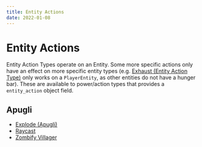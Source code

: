 ```yaml
---
title: Entity Actions
date: 2022-01-08
---
```


# Entity Actions

Entity Action Types operate on an Entity. Some more specific actions only have an effect on more specific entity types (e.g. [Exhaust (Entity Action Type)](https://origins.readthedocs.io/en/latest/types/entity_action_types/exhaust/) only works on a `PlayerEntity`, as other entities do not have a hunger bar). These are available to power/action types that provides a `entity_action` object field.

## Apugli
- [Explode (Apugli)](explode)
- [Raycast](raycast)
- [Zombify Villager](zombify_villager)